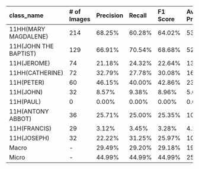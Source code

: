 | class_name            | # of Images   | Precision   | Recall   | F1 Score   | Average Precision   |
|:----------------------|:--------------|:------------|:---------|:-----------|:--------------------|
| 11HH(MARY MAGDALENE)  | 214           | 68.25%      | 60.28%   | 64.02%     | 53.68%              |
| 11H(JOHN THE BAPTIST) | 129           | 66.91%      | 70.54%   | 68.68%     | 52.81%              |
| 11H(JEROME)           | 74            | 21.18%      | 24.32%   | 22.64%     | 13.41%              |
| 11HH(CATHERINE)       | 72            | 32.79%      | 27.78%   | 30.08%     | 16.78%              |
| 11H(PETER)            | 60            | 46.15%      | 40.00%   | 42.86%     | 23.77%              |
| 11H(JOHN)             | 32            | 8.57%       | 9.38%    | 8.96%      | 5.08%               |
| 11H(PAUL)             | 0             | 0.00%       | 0.00%    | 0.00%      | 0.00%               |
| 11H(ANTONY ABBOT)     | 36            | 25.71%      | 25.00%   | 25.35%     | 10.41%              |
| 11H(FRANCIS)          | 29            | 3.12%       | 3.45%    | 3.28%      | 4.24%               |
| 11H(JOSEPH)           | 32            | 22.22%      | 31.25%   | 25.97%     | 10.19%              |
| Macro                 | -             | 29.49%      | 29.20%   | 29.18%     | 19.04%              |
| Micro                 | -             | 44.99%      | 44.99%   | 44.99%     | 25.74%              |